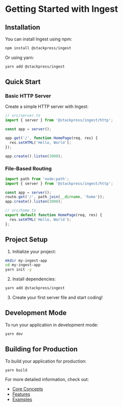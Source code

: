 # Getting Started with Ingest

## Installation

You can install Ingest using npm:

```bash
npm install @stackpress/ingest
```

Or using yarn:

```bash
yarn add @stackpress/ingest
```

## Quick Start

### Basic HTTP Server

Create a simple HTTP server with Ingest:

```javascript
// src/server.ts
import { server } from '@stackpress/ingest/http';

const app = server();

app.get('/', function HomePage(req, res) { 
  res.setHTML('Hello, World');
});

app.create().listen(3000);
```

### File-Based Routing

```javascript
import path from 'node:path';
import { server } from '@stackpress/ingest/http';

const app = server();
route.get('/', path.join(__dirname, 'home'));
app.create().listen(3000);
```

```javascript
// src/home.ts
export default function HomePage(req, res) { 
  res.setHTML('Hello, World');
};
```

## Project Setup

1. Initialize your project:
```bash
mkdir my-ingest-app
cd my-ingest-app
yarn init -y
```

2. Install dependencies:
```bash
yarn add @stackpress/ingest
```

3. Create your first server file and start coding!

## Development Mode

To run your application in development mode:

```bash
yarn dev
```

## Building for Production

To build your application for production:

```bash
yarn build
```

For more detailed information, check out:
- [Core Concepts](./core-concepts.md)
- [Features](./features.md)
- [Examples](./examples.md)
